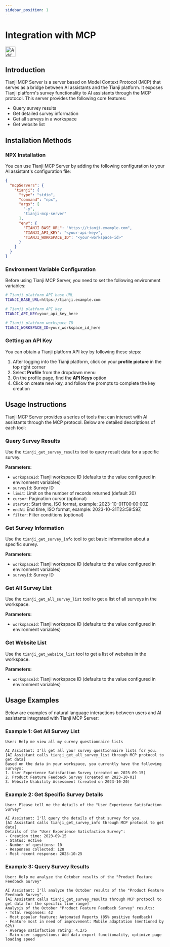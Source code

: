 ```yaml
---
sidebar_position: 1
---
```


# Integration with MCP

<a href="https://cursor.com/install-mcp?name=tianji&config=eyJ0eXBlIjoic3RkaW8iLCJjb21tYW5kIjoibnB4IC15IHRpYW5qaS1tY3Atc2VydmVyIiwiZW52Ijp7IlRJQU5KSV9CQVNFX1VSTCI6IiIsIlRJQU5KSV9BUElfS0VZIjoiIiwiVElBTkpJX1dPUktTUEFDRV9JRCI6IiJ9fQ%3D%3D"><em><img src="https://cursor.com/deeplink/mcp-install-light.svg" alt="Add tianji MCP server to Cursor" height="32" /></em></a>

## Introduction

Tianji MCP Server is a server based on Model Context Protocol (MCP) that serves as a bridge between AI assistants and the Tianji platform. It exposes Tianji platform's survey functionality to AI assistants through the MCP protocol. This server provides the following core features:

- Query survey results
- Get detailed survey information
- Get all surveys in a workspace
- Get website list

## Installation Methods

### NPX Installation

You can use Tianji MCP Server by adding the following configuration to your AI assistant's configuration file:

```json
{
  "mcpServers": {
    "tianji": {
      "type": "stdio",
      "command": "npx",
      "args": [
        "-y",
        "tianji-mcp-server"
      ],
      "env": {
        "TIANJI_BASE_URL": "https://tianji.example.com",
        "TIANJI_API_KEY": "<your-api-key>",
        "TIANJI_WORKSPACE_ID": "<your-workspace-id>"
      }
    }
  }
}
```

### Environment Variable Configuration

Before using Tianji MCP Server, you need to set the following environment variables:

```bash
# Tianji platform API base URL
TIANJI_BASE_URL=https://tianji.example.com

# Tianji platform API key
TIANJI_API_KEY=your_api_key_here

# Tianji platform workspace ID
TIANJI_WORKSPACE_ID=your_workspace_id_here
```

### Getting an API Key

You can obtain a Tianji platform API key by following these steps:

1. After logging into the Tianji platform, click on your **profile picture** in the top right corner
2. Select **Profile** from the dropdown menu
3. On the profile page, find the **API Keys** option
4. Click on create new key, and follow the prompts to complete the key creation

## Usage Instructions

Tianji MCP Server provides a series of tools that can interact with AI assistants through the MCP protocol. Below are detailed descriptions of each tool:

### Query Survey Results

Use the `tianji_get_survey_results` tool to query result data for a specific survey.

**Parameters:**

- `workspaceId`: Tianji workspace ID (defaults to the value configured in environment variables)
- `surveyId`: Survey ID
- `limit`: Limit on the number of records returned (default 20)
- `cursor`: Pagination cursor (optional)
- `startAt`: Start time, ISO format, example: 2023-10-01T00:00:00Z
- `endAt`: End time, ISO format, example: 2023-10-31T23:59:59Z
- `filter`: Filter conditions (optional)

### Get Survey Information

Use the `tianji_get_survey_info` tool to get basic information about a specific survey.

**Parameters:**

- `workspaceId`: Tianji workspace ID (defaults to the value configured in environment variables)
- `surveyId`: Survey ID

### Get All Survey List

Use the `tianji_get_all_survey_list` tool to get a list of all surveys in the workspace.

**Parameters:**

- `workspaceId`: Tianji workspace ID (defaults to the value configured in environment variables)

### Get Website List

Use the `tianji_get_website_list` tool to get a list of websites in the workspace.

**Parameters:**

- `workspaceId`: Tianji workspace ID (defaults to the value configured in environment variables)

## Usage Examples

Below are examples of natural language interactions between users and AI assistants integrated with Tianji MCP Server:

### Example 1: Get All Survey List

```
User: Help me view all my survey questionnaire lists

AI Assistant: I'll get all your survey questionnaire lists for you.
[AI Assistant calls tianji_get_all_survey_list through MCP protocol to get data]
Based on the data in your workspace, you currently have the following surveys:
1. User Experience Satisfaction Survey (created on 2023-09-15)
2. Product Feature Feedback Survey (created on 2023-10-01)
3. Website Usability Assessment (created on 2023-10-20)
```

### Example 2: Get Specific Survey Details

```
User: Please tell me the details of the "User Experience Satisfaction Survey"

AI Assistant: I'll query the details of that survey for you.
[AI Assistant calls tianji_get_survey_info through MCP protocol to get data]
Details of the "User Experience Satisfaction Survey":
- Creation time: 2023-09-15
- Status: Active
- Number of questions: 10
- Responses collected: 128
- Most recent response: 2023-10-25
```

### Example 3: Query Survey Results

```
User: Help me analyze the October results of the "Product Feature Feedback Survey"

AI Assistant: I'll analyze the October results of the "Product Feature Feedback Survey".
[AI Assistant calls tianji_get_survey_results through MCP protocol to get data for the specific time range]
Analysis of the October "Product Feature Feedback Survey" results:
- Total responses: 42
- Most popular feature: Automated Reports (85% positive feedback)
- Feature most in need of improvement: Mobile adaptation (mentioned by 62%)
- Average satisfaction rating: 4.2/5
- Main user suggestions: Add data export functionality, optimize page loading speed
```
